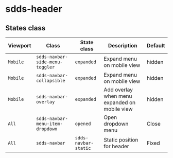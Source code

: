 # sdds-header

## States class

| Viewport | Class | State class | Description     | Default     |
| -------- | --------- | ----------- | -------- | ----------- |
| `Mobile`   | `sdds-navbar-side-menu-toggler`    |    `expanded`         | Expand menu on mobile view | hidden |
| `Mobile`   | `sdds-navbar-collapsible`    |    `expanded`         | Expand menu on mobile view | hidden |
| `Mobile`   | `sdds-navbar-overlay`    |    `expanded`         | Add overlay when menu expanded on mobile view | hidden |
| `All`   | `sdds-navbar-menu-item-dropdown`    |    `opened`         | Open dropdown menu | Close |
| `All`   | `sdds-navbar`    |   `sdds-navbar-static`  | Static position for header | Fixed |

